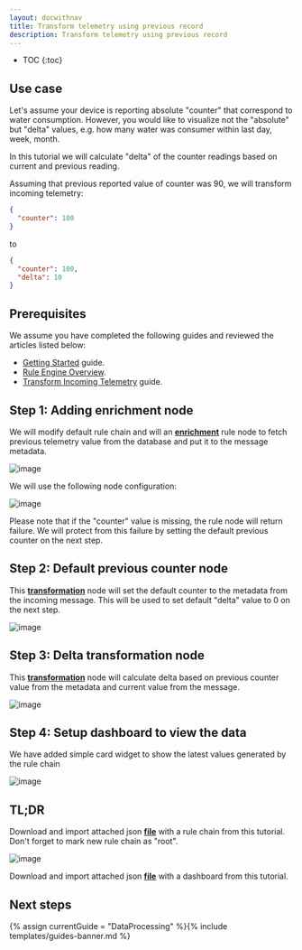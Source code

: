```yaml
---
layout: docwithnav
title: Transform telemetry using previous record
description: Transform telemetry using previous record
---
```


* TOC
{:toc}

## Use case

Let's assume your device is reporting absolute "counter" that correspond to water consumption.
However, you would like to visualize not the "absolute" but "delta" values, e.g. how many water was consumer within last day, week, month.

In this tutorial we will calculate "delta" of the counter readings based on current and previous reading.

Assuming that previous reported value of counter was 90, we will transform incoming telemetry:

```json
{
  "counter": 100
}
```

to

```json
{
  "counter": 100,
  "delta": 10
}
```

## Prerequisites

We assume you have completed the following guides and reviewed the articles listed below:

  * [Getting Started](/docs/getting-started-guides/helloworld/) guide.
  * [Rule Engine Overview](/docs/user-guide/rule-engine-2-0/overview/).
  * [Transform Incoming Telemetry](/docs/user-guide/rule-engine-2-0/tutorials/transform-incoming-telemetry/) guide.

## Step 1: Adding enrichment node

We will modify default rule chain and will an [**enrichment**](/docs/user-guide/rule-engine-2-0/enrichment-nodes/#originator-attributes) rule node to fetch previous telemetry value from the database and put it to the message metadata.

![image](/images/user-guide/rule-engine-2-0/tutorials/previous/rule-chain.png)

We will use the following node configuration:

![image](/images/user-guide/rule-engine-2-0/tutorials/previous/node-config-step-1.png)

Please note that if the "counter" value is missing, the rule node will return failure.
We will protect from this failure by setting the default previous counter on the next step.

## Step 2: Default previous counter node

This [**transformation**](/docs/user-guide/rule-engine-2-0/transformation-nodes/#script-transformation-node) node will set the default counter to the metadata from the incoming message. This will be used to set default "delta" value to 0 on the next step.

![image](/images/user-guide/rule-engine-2-0/tutorials/previous/node-config-step-2.png)

## Step 3: Delta transformation node

This [**transformation**](/docs/user-guide/rule-engine-2-0/transformation-nodes/#script-transformation-node) node will calculate delta based on previous counter value from the metadata and current value from the message.

![image](/images/user-guide/rule-engine-2-0/tutorials/previous/node-config-step-3.png)

## Step 4: Setup dashboard to view the data

We have added simple card widget to show the latest values generated by the rule chain

![image](/images/user-guide/rule-engine-2-0/tutorials/previous/dashboard.png)

## TL;DR

Download and import attached json [**file**](/docs/user-guide/resources/previous-telemetry-rule-chain.json) with a rule chain from this tutorial. Don't forget to mark new rule chain as "root".

![image](/images/user-guide/rule-engine-2-0/tutorials/make-root.png)

Download and import attached json [**file**](/docs/user-guide/resources/previous-telemetry-dashboard.json) with a dashboard from this tutorial.

## Next steps

{% assign currentGuide = "DataProcessing" %}{% include templates/guides-banner.md %}

